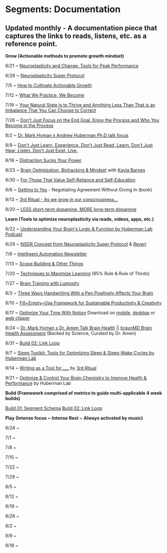 # Segments: Documentation

## Updated monthly - A documentation piece that captures the links to reads, listens, etc. as a reference point.

**Grow (Actionable methods to promote growth mindset)**

6/21 ~ [Neuroplasticity and Change: Tools for Peak Performance](https://aspenbrain.institute/blog-posts/neuroplasticity-and-change-tools-for-peak-performance)

6/28 ~ [Neuroplasticity Super Protocol](https://hubermanlab.com/teach-and-learn-better-with-a-neuroplasticity-super-protocol/)

7/5 ~ [How to Cultivate Actionable Growth](https://www.instagram.com/p/CfovsK9rIVG/?utm_source=ig_web_copy_link)

7/12 ~ [What We Practice, We Become](https://www.instagram.com/p/CfuIO41JYF4/?utm_source=ig_web_copy_link)

7/19 ~ [Your Natural State is to Thrive and Anything Less Than That is an Imbalance That You Can Choose to Correct](https://www.instagram.com/p/CcdoQ4MPFtj/?utm_source=ig_web_copy_link)

7/26 ~ [Don't Just Focus on the End Goal. Enjoy the Process and Who You Become in the Process](https://www.instagram.com/p/Cf4MIOmgnOb/?utm_source=ig_web_copy_link)

8/2 ~ [Dr. Mark Hyman x Andrew Huberman Ph.D talk focus](https://www.instagram.com/reel/Ce4JMWkJPZ7/)

8/9 ~ [Don't Just Learn, Experience. Don't Just Read, Learn. Don't Just Hear, Listen. Don't Just Exist, Live.](https://www.instagram.com/p/CdpcEmasYzY/)

8/16 ~ [Distraction Sucks Your Power](https://www.instagram.com/p/ChMrOZaNRyg/)

8/23 ~ [Brain Optimization, Biohacking & Mindset](https://www.instagram.com/p/Chh7632JPt4/?hl=en) with [Kayla Barnes](https://www.kaylabarnes.com/)

8/30 ~ [For Those That Value Self-Reliance and Self-Education](https://www.instagram.com/p/Chzy_HwJgaC/?hl=en)

9/6 ~ [Getting to Yes](https://www.powells.com/book/getting-to-yes-negotiating-agreement-without-giving-in-9780143118756) - Negotiating Agreement Without Giving In (book)

9/13 ~ [3rd Ritual - As we grow in our consciousness...](https://www.instagram.com/p/CYwUPBQA1AN/?hl=en)

9/20 ~ [LESS short-term dopamine, MORE long-term dopamine](https://www.instagram.com/p/Chj5HfmOfLH/?utm_source=ig_web_copy_link)

**Learn (Tools to optimize neuroplasticity via reads, videos, apps, etc.)**

6/22 ~ [Understanding Your Brain's Logic & Function by Huberman Lab Podcast](https://open.spotify.com/episode/7jJNDcFSt2jyMhTKKIYvHp?si=bYPwgWn3TheyFCc14ZOmYw)

6/29 ~ [NSDR Concept from Neuroplasticity Super Protocol](https://www.youtube.com/watch?v=pL02HRFk2vo) & [Reveri](https://www.reveri.com/)

7/6 ~ [Intelligent Automation Newsletter](https://www.linkedin.com/pulse/intelligent-automation-newsletter-88-pascal-bornet/)

7/13 ~ [Scope Building & Other Things](https://bootcamp.uxdesign.cc/scope-building-other-things-de1f7d9b3703)

7/20 ~ [Techniques to Maximize Learning](https://www.inc.com/jessica-stillman/use-85-percent-rule-to-learn-anything-way-faster.html) (85% Rule & Rule of Thirds)

7/27 ~ [Brain Training with Lumosity](https://www.lumosity.com/en/brain-games/)

8/3 ~ [Three Ways Handwriting With a Pen Positively Affects Your Brain](https://www.forbes.com/sites/nancyolson/2016/05/15/three-ways-that-writing-with-a-pen-positively-affects-your-brain/?sh=1120cf475705)

8/10 ~ [Fill~Empty~Use Framework for Sustainable Productivity & Creativity](https://thedankoe.com/the-3-part-daily-routine-for-maximum-productivity/)

8/17 ~ [Optimize Your Time With Notion](https://www.notion.so/personal) Download on [mobile](https://www.notion.so/mobile), [desktop](https://www.notion.so/desktop) or [web clipper](https://www.notion.so/web-clipper)

8/24 ~ [Dr. Mark Hyman x Dr. Amen Talk Brain Health](https://drhyman.com/blog/2022/03/02/podcast-ep503/) ||  [braunMD Brain Health Assessment](https://brainhealthassessment.com/) (Backed by Science, Curated by Dr. Amen)

8/31 ~ [Build 02: Link Loop](https://medium.com/@daisydocuments/build-link-loop-999313d979c1)

9/7 ~ [Sleep Toolkit: Tools for Optimizing Sleep & Sleep-Wake Cycles by Huberman Lab](https://open.spotify.com/episode/3TxjF2mZy9S9I9GL5eZ8sq?si=QWLzHijwQJW28Tui6aWPIQ)

9/14 ~ [Writing as a Tool for ___](https://3rdritual.com/spotlight/writing/) by [3rd Ritual](https://3rdritual.com/)

9/21 ~ [Optimize & Control Your Brain Chemistry to Improve Health & Performance](https://open.spotify.com/episode/55J9IkM4Um33Lqq6v2rETq?si=Oo2V3jrLQ5WsmfslGCPSyw) by Huberman Lab

**Build (Framework comprised of metrics to guide multi-applicable 4 week builds)**

[Build 01: Segment Schema]()
[Build 02: Link Loop]()

**Play (Intense focus ~ Intense Rest ~ Always activated by music)**

6/24 ~

7/1 ~ 

7/8 ~

7/15 ~

7/22 ~

7/29 ~

8/5 ~

8/12 ~

8/19 ~

8/26 ~

9/2 ~

9/9 ~

9/16 ~ 